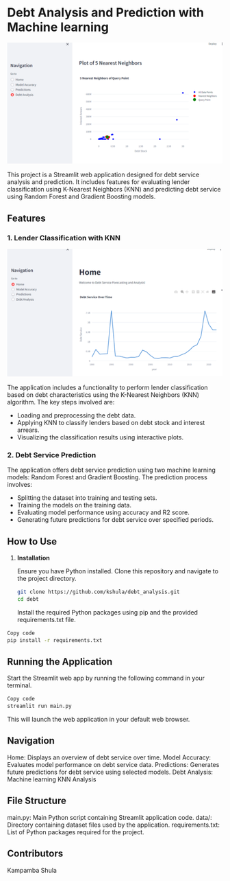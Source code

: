 # Debt Analysis and Prediction with Machine learning
![Debt Service Analysis](images\\debt.png)

This project is a Streamlit web application designed for debt service analysis and prediction. It includes features for evaluating lender classification using K-Nearest Neighbors (KNN) and predicting debt service using Random Forest and Gradient Boosting models.

## Features

### 1. Lender Classification with KNN
![Lender Classification](images\\model.png)

The application includes a functionality to perform lender classification based on debt characteristics using the K-Nearest Neighbors (KNN) algorithm. The key steps involved are:

- Loading and preprocessing the debt data.
- Applying KNN to classify lenders based on debt stock and interest arrears.
- Visualizing the classification results using interactive plots.

### 2. Debt Service Prediction

The application offers debt service prediction using two machine learning models: Random Forest and Gradient Boosting. The prediction process involves:

- Splitting the dataset into training and testing sets.
- Training the models on the training data.
- Evaluating model performance using accuracy and R2 score.
- Generating future predictions for debt service over specified periods.

## How to Use

1. **Installation**

   Ensure you have Python installed. Clone this repository and navigate to the project directory.

   ```bash
   git clone https://github.com/kshula/debt_analysis.git
   cd debt
   ```


    Install the required Python packages using pip and the provided requirements.txt file.

```bash
Copy code
pip install -r requirements.txt
```
## Running the Application
Start the Streamlit web app by running the following command in your terminal.
```bash
Copy code
streamlit run main.py
```
This will launch the web application in your default web browser.
## Navigation
Home: Displays an overview of debt service over time.
Model Accuracy: Evaluates model performance on debt service data.
Predictions: Generates future predictions for debt service using selected models.
Debt Analysis: Machine learning KNN Analysis

## File Structure
main.py: Main Python script containing Streamlit application code.
data/: Directory containing dataset files used by the application.
requirements.txt: List of Python packages required for the project.

## Contributors
Kampamba Shula